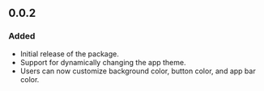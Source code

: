 ## 0.0.2
### Added
- Initial release of the package.
- Support for dynamically changing the app theme.
- Users can now customize background color, button color, and app bar color.


